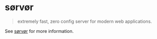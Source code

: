 # sørvør

> extremely fast, zero config server for modern web applications.

See [sørvør](https://github.com/osdevisnot/sorvor) for more information.